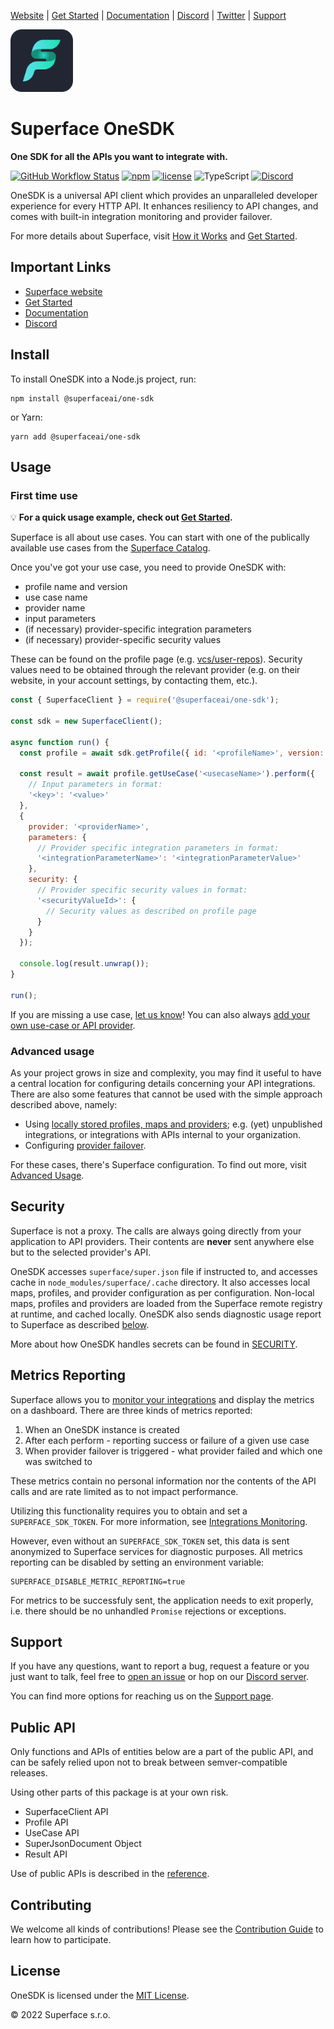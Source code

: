 [Website](https://superface.ai) | [Get Started](https://superface.ai/docs/getting-started) | [Documentation](https://superface.ai/docs) | [Discord](https://sfc.is/discord) | [Twitter](https://twitter.com/superfaceai) | [Support](https://superface.ai/support)

<img src="https://github.com/superfaceai/one-sdk-js/raw/main/docs/LogoGreen.png" alt="Superface" width="100" height="100">

# Superface OneSDK

**One SDK for all the APIs you want to integrate with.**

[![GitHub Workflow Status](https://img.shields.io/github/workflow/status/superfaceai/one-sdk-js/CI)](https://github.com/superfaceai/one-sdk-js/actions/workflows/main.yml)
[![npm](https://img.shields.io/npm/v/@superfaceai/one-sdk)](https://www.npmjs.com/package/@superfaceai/one-sdk)
[![license](https://img.shields.io/npm/l/@superfaceai/one-sdk)](LICENSE)
![TypeScript](https://img.shields.io/static/v1?message=TypeScript&&logoColor=ffffff&color=007acc&labelColor=5c5c5c&label=built%20with)
[![Discord](https://img.shields.io/discord/819563244418105354?logo=discord&logoColor=fff)](https://sfc.is/discord)

OneSDK is a universal API client which provides an unparalleled developer experience for every HTTP API. It enhances resiliency to API changes, and comes with built-in integration monitoring and provider failover.

For more details about Superface, visit [How it Works](https://superface.ai/how-it-works) and [Get Started](https://superface.ai/docs/getting-started).

## Important Links

- [Superface website](https://superface.ai)
- [Get Started](https://superface.ai/docs/getting-started)
- [Documentation](https://superface.ai/docs)
- [Discord](https://sfc.is/discord)

## Install

To install OneSDK into a Node.js project, run:

```shell
npm install @superfaceai/one-sdk
```

or Yarn:

```shell
yarn add @superfaceai/one-sdk
```

## Usage

### First time use

💡 **For a quick usage example, check out [Get Started](https://superface.ai/docs/getting-started).**

Superface is all about use cases. You can start with one of the publically available use cases from the [Superface Catalog](https://superface.ai/catalog).

Once you've got your use case, you need to provide OneSDK with:
* profile name and version
* use case name
* provider name
* input parameters
* (if necessary) provider-specific integration parameters
* (if necessary) provider-specific security values

These can be found on the profile page (e.g. [vcs/user-repos](https://superface.ai/vcs/user-repos)). Security values need to be obtained through the relevant provider (e.g. on their website, in your account settings, by contacting them, etc.).

```js
const { SuperfaceClient } = require('@superfaceai/one-sdk');

const sdk = new SuperfaceClient();

async function run() {
  const profile = await sdk.getProfile({ id: '<profileName>', version: '<profileVersion>'});

  const result = await profile.getUseCase('<usecaseName>').perform({
    // Input parameters in format:
    '<key>': '<value>'
  },
  {
    provider: '<providerName>',
    parameters: {
      // Provider specific integration parameters in format:
      '<integrationParameterName>': '<integrationParameterValue>'
    },
    security: {
      // Provider specific security values in format:
      '<securityValueId>': {
        // Security values as described on profile page
      }
    }
  });

  console.log(result.unwrap());
}

run();
```

If you are missing a use case, [let us know](#support)! You can also always [add your own use-case or API provider](https://superface.ai/docs/guides/how-to-create).

### Advanced usage
As your project grows in size and complexity, you may find it useful to have a central location for configuring details concerning your API integrations. There are also some features that cannot be used with the simple approach described above, namely:
  - Using [locally stored profiles, maps and providers](https://superface.ai/docs/advanced-usage#local); e.g. (yet) unpublished integrations, or integrations with APIs internal to your organization. 
  - Configuring [provider failover](https://superface.ai/docs/guides/using-multiple-providers#failover).

For these cases, there's Superface configuration. 
To find out more, visit [Advanced Usage](https://superface.ai/docs/advanced-usage).

## Security

Superface is not a proxy. The calls are always going directly from your application to API providers. Their contents are **never** sent anywhere else but to the selected provider's API.

OneSDK accesses `superface/super.json` file if instructed to, and accesses cache in `node_modules/superface/.cache` directory. It also accesses local maps, profiles, and provider configuration as per configuration. Non-local maps, profiles and providers are loaded from the Superface remote registry at runtime, and cached locally. OneSDK also sends diagnostic usage report to Superface as described [below](#metrics-reporting).

More about how OneSDK handles secrets can be found in [SECURITY](SECURITY.md).

## Metrics Reporting

Superface allows you to [monitor your integrations](https://superface.ai/docs/guides/integrations-monitoring) and display the metrics on a dashboard. There are three kinds of metrics reported:

1. When an OneSDK instance is created
2. After each perform - reporting success or failure of a given use case
3. When provider failover is triggered - what provider failed and which one was switched to

These metrics contain no personal information nor the contents of the API calls and are rate limited as to not impact performance.

Utilizing this functionality requires you to obtain and set a `SUPERFACE_SDK_TOKEN`. For more information, see [Integrations Monitoring](https://superface.ai/docs/guides/integrations-monitoring).

However, even without an `SUPERFACE_SDK_TOKEN` set, this data is sent anonymized to Superface services for diagnostic purposes. All metrics reporting can be disabled by setting an environment variable:

```shell
SUPERFACE_DISABLE_METRIC_REPORTING=true
```

For metrics to be successfuly sent, the application needs to exit properly, i.e. there should be no unhandled `Promise` rejections or exceptions.

## Support

If you have any questions, want to report a bug, request a feature or you just want to talk, feel free to [open an issue](https://github.com/superfaceai/one-sdk-js/issues/new/choose) or hop on our [Discord server](https://sfc.is/discord).

You can find more options for reaching us on the [Support page](https://superface.ai/support).

## Public API

Only functions and APIs of entities below are a part of the public API, and can be safely relied upon not to break between semver-compatible releases.

Using other parts of this package is at your own risk.

* SuperfaceClient API
* Profile API
* UseCase API
* SuperJsonDocument Object
* Result API

Use of public APIs is described in the [reference](https://superface.ai/docs/reference/one-sdk).

## Contributing

We welcome all kinds of contributions! Please see the [Contribution Guide](CONTRIBUTING.md) to learn how to participate.

## License

OneSDK is licensed under the [MIT License](LICENSE).

© 2022 Superface s.r.o.

<!-- TODO: allcontributors -->

